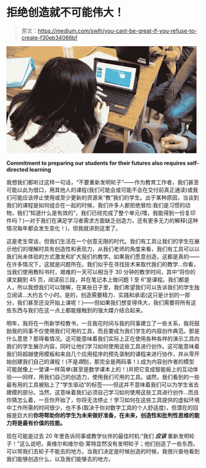 # 拒绝创造就不可能伟大！

> 原文：<https://medium.com/swlh/you-cant-be-great-if-you-refuse-to-create-f30eb34066bf>

![](img/e757b3d466f1c4ad809f22b2b2309987.png)

**Commitment to preparing our students for their futures also requires self-directed learning**

我想我们都听过这样一句话，“不要重新发明轮子”——作为教育工作者，我们甚至可能以此为借口，用其他人的课程(我们可能会或可能不会在交付前真正通读)或我们可能应该停止使用或至少更新的资源来“教”我们的学生。出于某种原因，当谈到我们的课程是如何组合在一起的时候，我们许多人都拒绝冒险:我们是习惯的动物，我们“知道什么是有效的”，我们已经完成了整个单元(嘿，我能得到一份复印件吗？)—对于我们在满足学习者需求方面缺乏创造力，还有更多无力的解释(这种情况每年都会发生变化！)，但我就讲到这里了。

这是老生常谈，但我们生活在一个创意无限的时代。我们有工具让我们的学生在展示他们的理解时具有创造性和表现力，从我们老师的角度来看，我们有工具可以以我们尚未体验的方式激发和扩大我们的教学。如果我们愿意创造，这都是真的——在许多情况下，这就是问题所在。我们似乎在寻找技术来取代我们的教学…你看，当我们使用教科书时，艰难的一天可以相当于 30 分钟的教学时间，其中“将你的课文翻到 45 页，阅读前三段，并在笔记本上做问题 1 至 6”是课程。我们都是人，所以我想我们可以理解，在某些日子里，我们希望我们可以告诉我们的学生独立阅读…大约五个小时。是的，创造需要精力、实践和承诺(这只是计划的一部分，我们甚至还没开始上课呢！)——但如果我们想变得伟大，我们需要将所有这些东西与我们在这一点上都能接触到的强大媒介结合起来。

明年，我将在一所新学校教书，一旦我花时间与我的同事建立了一些关系，我将鼓励我的同事不仅使用我们可用的工具，而且要成为我们学生的内容创作典范。那是什么意思？那得看情况。这可能意味着我们实际上正在使用各种各样的演示工具向我们的学生展示内容，同时让他们学习如何使用这些工具进行创作。这可能意味着我们将超越使用模板和来自几个应用程序的预先录制的课程来进行协作，并从零开始创建我们自己的课程！(不是*跟*刮，那完全是两码事！).成为内容创作者的模型可能就像上一堂课一样简单(甚至是数学课本上的！)并把它变成智能板上的互动体验——同样，用我们自己的创造力，使用我们可用的工具。诚然，我们看到的一些最有用的工具被贴上了“学生驱动”的标签——但这并不意味着我们可以为学生省去建模的部分。当然，这意味着我们必须自己学习如何使用这些工具进行创作…而且你猜怎么着，一旦你开始了，你将无法停止！学习如何在这些工具提供的虚拟环境中工作所需的时间很少，也不多(取决于你对数字工具的个人舒适度)，但潜在的回报是巨大的**你将帮助你的学生为未来做好准备，在未来，创造性和批判性思维的能力将是最有价值的技能。**

现在可能是过去 20 年里告诉同事或教学伙伴的最佳时机:“我们 ***应该*** 重新发明轮子！”这么说吧，奥维尔和维尔伯·莱特显然没有发明轮子；他们创造了一些东西，可以带我们去轮子不能去的地方。当我们决定是时候创造的时候，我很兴奋地看到我们能够创造什么，以及我们能够去的地方。